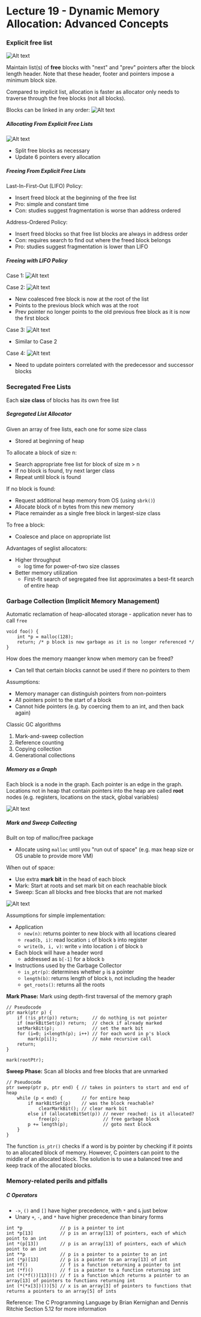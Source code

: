 # Lecture 19 - Dynamic Memory Allocation: Advanced Concepts

### Explicit free list
![Alt text](./images/image116.png)

Maintain list(s) of **free** blocks with "next" and "prev" pointers after the block length header. Note that these header, footer and pointers impose a minimum block size.

Compared to implicit list, allocation is faster as allocator only needs to traverse through the free blocks (not all blocks).

Blocks can be linked in any order:
![Alt text](./images/image117.png)

##### Allocating From Explicit Free Lists
![Alt text](./images/image118.png)

- Split free blocks as necessary
- Update 6 pointers every allocation

##### Freeing From Explicit Free Lists
Last-In-First-Out (LIFO) Policy:
- Insert freed block at the beginning of the free list
- Pro: simple and constant time
- Con: studies suggest fragmentation is worse than address ordered

Address-Ordered Policy:
- Insert freed blocks so that free list blocks are always in address order
- Con: requires search to find out where the freed block belongs
- Pro: studies suggest fragmentation is lower than LIFO

##### Freeing with LIFO Policy
Case 1:
![Alt text](./images/image119.png)

Case 2:
![Alt text](./images/image120.png)

- New coalesced free block is now at the root of the list
- Points to the previous block which was at the root
- Prev pointer no longer points to the old previous free block as it is now the first block

Case 3:
![Alt text](./images/image121.png)

- Similar to Case 2

Case 4:
![Alt text](./images/image122.png)

- Need to update pointers correlated with the predecessor and successor blocks

### Secregated Free Lists
Each **size class** of blocks has its own free list

##### Segregated List Allocator
Given an array of free lists, each one for some size class
- Stored at beginning of heap

To allocate a block of size n:
- Search appropriate free list for block of size m > n
- If no block is found, try next larger class
- Repeat until block is found

If no block is found:
- Request additional heap memory from OS (using `sbrk()`)
- Allocate block of n bytes from this new memory
- Place remainder as a single free block in largest-size class

To free a block:
- Coalesce and place on appropriate list

Advantages of seglist allocators:
- Higher throughput
    - log time for power-of-two size classes
- Better memory utilization
    - First-fit search of segregated free list approximates a best-fit search of entire heap

### Garbage Collection (Implicit Memory Management)
Automatic reclamation of heap-allocated storage - application never has to call `free`
```
void foo() {
	int *p = malloc(128);
	return; /* p block is now garbage as it is no longer referenced */
}
```

How does the memory maanger know when memory can be freed?
- Can tell that certain blocks cannot be used if there no pointers to them

Assumptions:
- Memory manager can distinguish pointers from non-pointers
- All pointers point to the start of a block
- Cannot hide pointers (e.g. by coercing them to an int, and then back again)

Classic GC algorithms
1. Mark-and-sweep collection
2. Reference counting
3. Copying collection
4. Generational collections

##### Memory as a Graph
Each block is a node in the graph. Each pointer is an edge in the graph. Locations not in heap that contain pointers into the heap are called **root** nodes (e.g. registers, locations on the stack, global variables)

![Alt text](./images/image123.png)

##### Mark and Sweep Collecting
Built on top of malloc/free package
- Allocate using `malloc` until you "run out of space" (e.g. max heap size or OS unable to provide more VM)

When out of space:
- Use extra **mark bit** in the head of each block
- Mark: Start at roots and set mark bit on each reachable block
- Sweep: Scan all blocks and free blocks that are not marked

![Alt text](./images/image124.png)

Assumptions for simple implementation:
- Application
    - `new(n)`: returns pointer to new block with all locations cleared
    - `read(b, i)`: read location `i` of block `b` into register
    - `write(b, i, v)`: write `v` into location `i` of block `b`
- Each block will have a header word
    - addressed as `b[-1]` for a block `b`
- Instructions used by the Garbage Collector
    - `is_ptr(p)`: determines whether `p` is a pointer
    - `length(b)`: returns length of block `b`, not including the header
    - `get_roots()`: returns all the roots

**Mark Phase:**
Mark using depth-first traversal of the memory graph
```
// Pseudocode
ptr mark(ptr p) {
	if (!is_ptr(p)) return;     // do nothing is not pointer
	if (markBitSet(p)) return;  // check if already marked
	setMarkBit(p);              // set the mark bit
	for (i=0; i<length(p); i++) // for each word in p's block
		mark(p[i]);             // make recursive call
	return;
}

mark(rootPtr);
```

**Sweep Phase:**
Scan all blocks and free blocks that are unmarked
```
// Pseudocode
ptr sweep(ptr p, ptr end) { // takes in pointers to start and end of heap
	while (p < end) {       // for entire heap
		if markBitSet(p)    // was the block reachable?
			clearMarkBit(); // clear mark bit
		else if (allocateBitSet(p)) // never reached: is it allocated?
			free(p);                // free garbage block
		p += length(p);             // goto next block
	}
}
```

The function `is_ptr()` checks if a word is by pointer by checking if it points to an allocated block of memory. However, C pointers can point to the middle of an allocated block. The solution is to use a balanced tree and keep track of the allocated blocks.

### Memory-related perils and pitfalls
##### C Operators
- `->`, `()` and `[]` have higher precedence, with `*` and `&` just below
- Unary `+`, `-`, and `*` have higher precedence than binary forms

```
int *p              // p is a pointer to int
int *p[13]          // p is an array[13] of pointers, each of which point to an int
int *(p[13])        // p is an array[13] of pointers, each of which point to an int
int **p             // p is a pointer to a pointer to an int
int (*p)[13]        // p is a pointer to an array[13] of int
int *f()            // f is a function returning a pointer to int
int (*f)()          // f is a pointer to a function returning int
int (*(*f())[13])() // f is a function which returns a pointer to an array[13] of pointers to functions returning int
int (*(*x[3])())[5] // x is an array[3] of pointers to functions that returns a pointers to an array[5] of ints
```

Reference: The C Programming Language by Brian Kernighan and Dennis Ritchie Section 5.12 for more information